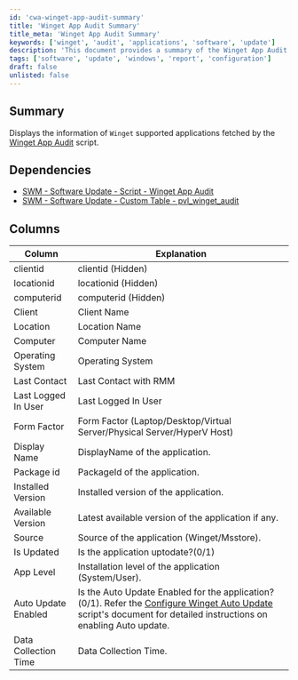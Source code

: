 ```yaml
---
id: 'cwa-winget-app-audit-summary'
title: 'Winget App Audit Summary'
title_meta: 'Winget App Audit Summary'
keywords: ['winget', 'audit', 'applications', 'software', 'update']
description: 'This document provides a summary of the Winget App Audit script, detailing the information displayed for applications supported by Winget. It includes dependencies, explanations of key columns, and insights into application management and updates.'
tags: ['software', 'update', 'windows', 'report', 'configuration']
draft: false
unlisted: false
---
```

## Summary

Displays the information of `Winget` supported applications fetched by the [Winget App Audit](https://proval.itglue.com/DOC-5078775-17973895) script.

## Dependencies

- [SWM - Software Update - Script - Winget App Audit](https://proval.itglue.com/DOC-5078775-17973895)
- [SWM - Software Update - Custom Table - pvl_winget_audit](https://proval.itglue.com/DOC-5078775-17973960)

## Columns

| Column                     | Explanation                                                                                               |
|---------------------------|-----------------------------------------------------------------------------------------------------------|
| clientid                  | clientid (Hidden)                                                                                        |
| locationid                | locationid (Hidden)                                                                                      |
| computerid                | computerid (Hidden)                                                                                      |
| Client                    | Client Name                                                                                              |
| Location                  | Location Name                                                                                            |
| Computer                  | Computer Name                                                                                            |
| Operating System          | Operating System                                                                                         |
| Last Contact              | Last Contact with RMM                                                                                    |
| Last Logged In User       | Last Logged In User                                                                                      |
| Form Factor               | Form Factor (Laptop/Desktop/Virtual Server/Physical Server/HyperV Host)                                 |
| Display Name              | DisplayName of the application.                                                                          |
| Package id                | PackageId of the application.                                                                            |
| Installed Version         | Installed version of the application.                                                                    |
| Available Version         | Latest available version of the application if any.                                                     |
| Source                    | Source of the application (Winget/Msstore).                                                             |
| Is Updated                | Is the application uptodate?(0/1)                                                                        |
| App Level                 | Installation level of the application (System/User).                                                    |
| Auto Update Enabled       | Is the Auto Update Enabled for the application?(0/1). Refer the [Configure Winget Auto Update](https://proval.itglue.com/DOC-5078775-17973896) script's document for detailed instructions on enabling Auto update. |
| Data Collection Time      | Data Collection Time.                                                                                    |



